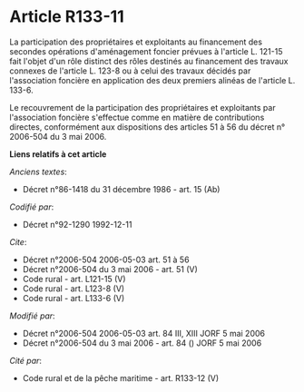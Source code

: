 # Article R133-11

La participation des propriétaires et exploitants au financement des secondes opérations d'aménagement foncier prévues à
l'article L. 121-15 fait l'objet d'un rôle distinct des rôles destinés au financement des travaux connexes de l'article L.
123-8 ou à celui des travaux décidés par l'association foncière en application des deux premiers alinéas de l'article L.
133-6. 

Le recouvrement de la participation des propriétaires et exploitants par l'association foncière s'effectue comme en matière
de contributions directes, conformément aux dispositions des articles 51 à 56 du décret n° 2006-504 du 3 mai 2006.

**Liens relatifs à cet article**

_Anciens textes_:

  - Décret n°86-1418 du 31 décembre 1986 - art. 15 (Ab)

_Codifié par_:

  - Décret n°92-1290 1992-12-11

_Cite_:

  - Décret n°2006-504 2006-05-03 art. 51 à 56
  - Décret n°2006-504 du 3 mai 2006 - art. 51 (V)
  - Code rural - art. L121-15 (V)
  - Code rural - art. L123-8 (V)
  - Code rural - art. L133-6 (V)

_Modifié par_:

  - Décret n°2006-504 2006-05-03 art. 84 III, XIII JORF 5 mai 2006
  - Décret n°2006-504 du 3 mai 2006 - art. 84 () JORF 5 mai 2006

_Cité par_:

  - Code rural et de la pêche maritime - art. R133-12 (V)
